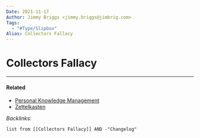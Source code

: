 ```yaml
---
Date: 2021-11-17
Author: Jimmy Briggs <jimmy.briggs@jimbrig.com>
Tags:
  - "#Type/Slipbox"
Alias: Collectors Fallacy
---
```


# Collectors Fallacy

---

#### Related

* [Personal Knowledge Management](../MOCs/Personal%20Knowledge%20Management.md)
* [Zettelkasten](Zettelkasten.md)

*Backlinks:*

````dataview
list from [[Collectors Fallacy]] AND -"Changelog"
````
